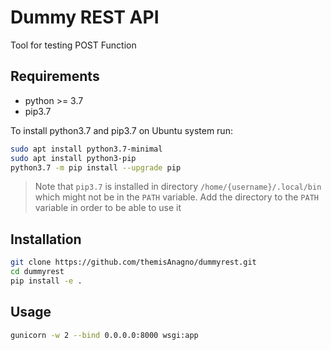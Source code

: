 # Dummy REST API

Tool for testing POST Function

## Requirements

* python >= 3.7
* pip3.7

To install python3.7 and pip3.7 on Ubuntu system run:

``` bash
sudo apt install python3.7-minimal
sudo apt install python3-pip
python3.7 -m pip install --upgrade pip
```

> Note that `pip3.7` is installed in directory `/home/{username}/.local/bin` which might not be in the `PATH` variable. Add the directory to the `PATH` variable in order to be able to use it

## Installation

``` bash
git clone https://github.com/themisAnagno/dummyrest.git
cd dummyrest
pip install -e .
```

## Usage

``` bash
gunicorn -w 2 --bind 0.0.0.0:8000 wsgi:app
```
